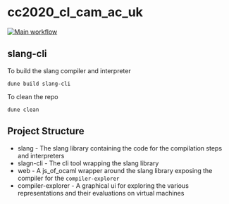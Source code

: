 # cc2020_cl_cam_ac_uk

[![Main workflow](https://github.com/yallop/cc_cl_cam_ac_uk/actions/workflows/test.yml/badge.svg)](https://github.com/yallop/cc_cl_cam_ac_uk/actions/workflows/test.yml)

## slang-cli

To build the slang compiler and interpreter

```
dune build slang-cli
```

To clean the repo

```
dune clean
```

## Project Structure

- slang - The slang library containing the code for the compilation steps and interpreters
- slagn-cli - The cli tool wrapping the slang library
- web - A js_of_ocaml wrapper around the slang library exposing the compiler for the `compiler-explorer`
- compiler-explorer - A graphical ui for exploring the various representations and their evaluations on virtual machines
